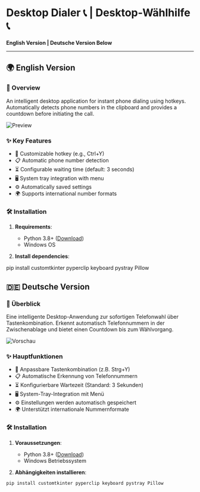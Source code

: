 # Desktop Dialer 📞 | Desktop-Wählhilfe 📞

**English Version | Deutsche Version Below**

---

## 🌍 English Version

### 📌 Overview
An intelligent desktop application for instant phone dialing using hotkeys. Automatically detects phone numbers in the clipboard and provides a countdown before initiating the call.

![Preview](https://via.placeholder.com/800x400.png?text=Desktop+Dialer+Demo)

### ✨ Key Features
- 🔑 Customizable hotkey (e.g., Ctrl+Y)
- 📋 Automatic phone number detection
- ⏳ Configurable waiting time (default: 3 seconds)
- 🖥️ System tray integration with menu
- ⚙️ Automatically saved settings
- 🌍 Supports international number formats

### 🛠️ Installation
1. **Requirements**:
   - Python 3.8+ ([Download](https://www.python.org))
   - Windows OS

2. **Install dependencies**:

pip install customtkinter pyperclip keyboard pystray Pillow



## 🇩🇪 Deutsche Version

### 📌 Überblick
Eine intelligente Desktop-Anwendung zur sofortigen Telefonwahl über Tastenkombination. Erkennt automatisch Telefonnummern in der Zwischenablage und bietet einen Countdown bis zum Wählvorgang.

![Vorschau](https://via.placeholder.com/800x400.png?text=Demo+Desktop-Dialer)

### ✨ Hauptfunktionen
- 🔑 Anpassbare Tastenkombination (z.B. Strg+Y)
- 📋 Automatische Erkennung von Telefonnummern
- ⏳ Konfigurierbare Wartezeit (Standard: 3 Sekunden)
- 🖥️ System-Tray-Integration mit Menü
- ⚙️ Einstellungen werden automatisch gespeichert
- 🌍 Unterstützt internationale Nummernformate

### 🛠️ Installation
1. **Voraussetzungen**:
   - Python 3.8+ ([Download](https://www.python.org))
   - Windows Betriebssystem

2. **Abhängigkeiten installieren**:
```bash
pip install customtkinter pyperclip keyboard pystray Pillow

